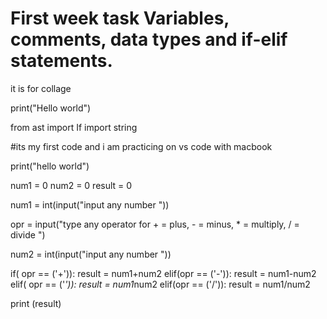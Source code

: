 # First week task Variables, comments, data types and if-elif statements. 
it is for collage


print("Hello world")


from ast import If
import string

#its my first code and i am practicing on vs code with macbook


print("hello world")

num1 = 0
num2 = 0
result = 0

num1 = int(input("input any number   "))

opr = input("type any operator for + = plus, - = minus, * = multiply, / = divide   ")

num2 = int(input("input any number   "))

if( opr == ('+')):
    result = num1+num2
elif(opr == ('-')):
    result = num1-num2
elif( opr == ('*')):
    result = num1*num2
elif(opr == ('/')):
    result = num1/num2

print (result)    
    



